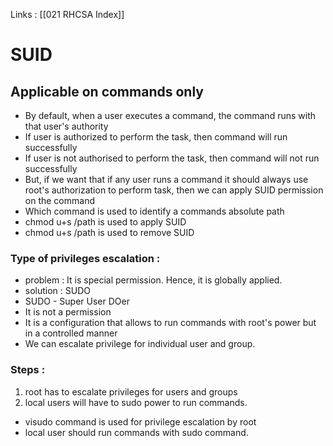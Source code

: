 Links : [[021 RHCSA Index]]

# SUID

## Applicable on commands only

- By default, when a user executes a command, the command runs with that user's authority
- If user is authorized to perform the task, then command will run successfully
- If user is not authorised to perform the task, then command will not run successfully
- But, if we want that if any user runs a command it should always use root's authorization to perform task, then we can apply SUID permission on the command
- Which command is used to identify a commands absolute path
- chmod u+s /path is used to apply SUID
- chmod u+s /path is used to remove SUID

### Type of privileges escalation :
- problem : It is special permission. Hence, it is globally applied.
- solution : SUDO
- SUDO - Super User DOer
- It is not a permission
- It is a configuration that allows to run commands with root's power but in a controlled manner
- We can escalate privilege for individual user and group.

### Steps :
1. root has to escalate privileges for users and groups
2. local users will have to sudo power to run commands.

- visudo command is used for privilege escalation by root
- local user should run commands with sudo command.